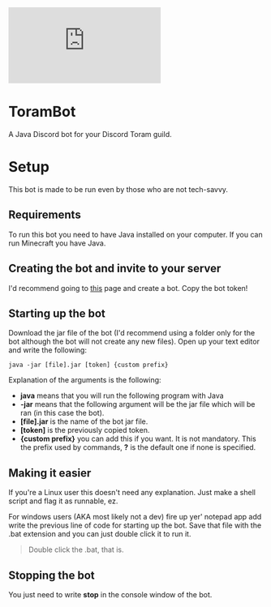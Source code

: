 ![](https://toramonline.com/index.php?media/toram-online-logo.50/full&d=1463410056)

# ToramBot
A Java Discord bot for your Discord Toram guild.

# Setup
This bot is made to be run even by those who are not tech-savvy.

## Requirements
To run this bot you need to have Java installed on your computer. 
If you can run Minecraft you have Java.

## Creating the bot and invite to your server
I'd recommend going to [this](https://github.com/reactiflux/discord-irc/wiki/Creating-a-discord-bot-&-getting-a-token)
 page and create a bot. Copy the bot token!
 
## Starting up the bot
Download the jar file of the bot (I'd recommend using a folder only
for the bot although the bot will not create any new files). Open up
your text editor and write the following:
 
    java -jar [file].jar [token] {custom prefix}
 
 Explanation of the arguments is the following:
    
- **java** means that you will run the following program with Java
- **-jar** means that the following argument will be the jar file which
will be ran (in this case the bot).  
- **[file].jar** is the name of the bot jar file.
- **[token]** is the previously copied token.
- **{custom prefix}** you can add this if you want. It is not mandatory.
 This the prefix used by commands, **?** is the default one if none is 
 specified. 
## Making it easier
If you're a Linux user this doesn't need any explanation. Just make a 
shell script and flag it as runnable, ez.

For windows users (AKA most likely not a dev) fire up yer' notepad app 
add write the previous line of code for starting up the bot. Save that file
with the .bat extension and you can just double click it to run it. 
> Double click the .bat, that is.

## Stopping the bot
You just need to write **stop** in the console window of the bot.